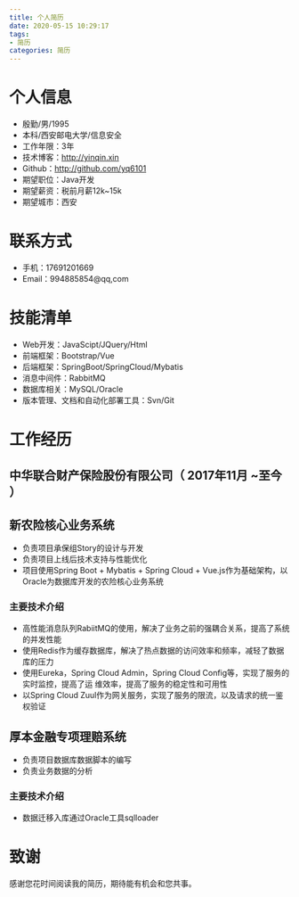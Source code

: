 ```yaml
---
title: 个人简历
date: 2020-05-15 10:29:17
tags:
- 简历
categories: 简历
---
```


# 个人信息

- 殷勤/男/1995 
- 本科/西安邮电大学/信息安全
- 工作年限：3年
- 技术博客：http://yinqin.xin
- Github：http://github.com/yq6101
- 期望职位：Java开发
- 期望薪资：税前月薪12k~15k
- 期望城市：西安

# 联系方式

- 手机：17691201669
- Email：994885854@qq,com

# 技能清单

- Web开发：JavaScipt/JQuery/Html
- 前端框架：Bootstrap/Vue
- 后端框架：SpringBoot/SpringCloud/Mybatis
- 消息中间件：RabbitMQ
- 数据库相关：MySQL/Oracle
- 版本管理、文档和自动化部署工具：Svn/Git

# 工作经历

## 中华联合财产保险股份有限公司（ 2017年11月 ~至今 ）

## 新农险核心业务系统

- 负责项⽬承保组Story的设计与开发
- 负责项目上线后技术支持与性能优化
- 项⽬使⽤Spring Boot + Mybatis + Spring Cloud + Vue.js作为基础架构，以Oracle为数据库开发的农险核⼼业务系统

### 主要技术介绍

- ⾼性能消息队列RabiitMQ的使⽤，解决了业务之前的强耦合关系，提⾼了系统的并发性能 
- 使⽤Redis作为缓存数据库，解决了热点数据的访问效率和频率，减轻了数据库的压⼒ 
- 使⽤Eureka，Spring Cloud Admin，Spring Cloud Config等，实现了服务的实时监控，提⾼了运 维效率，提⾼了服务的稳定性和可⽤性
- 以Spring Cloud Zuul作为⽹关服务，实现了服务的限流，以及请求的统⼀鉴权验证

## 厚本金融专项理赔系统

- 负责项⽬数据库数据脚本的编写
- 负责业务数据的分析

### 主要技术介绍

- 数据迁移入库通过Oracle工具sqlloader

# 致谢

感谢您花时间阅读我的简历，期待能有机会和您共事。
​      